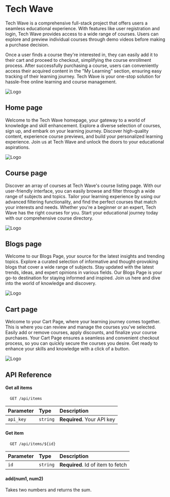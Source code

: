 
# Tech Wave

Tech Wave is a comprehensive full-stack project that offers users a seamless educational experience. With features like user registration and login, Tech Wave provides access to a wide range of courses. Users can explore and preview individual courses through demo videos before making a purchase decision.

Once a user finds a course they're interested in, they can easily add it to their cart and proceed to checkout, simplifying the course enrollment process. After successfully purchasing a course, users can conveniently access their acquired content in the "My Learning" section, ensuring easy tracking of their learning journey. Tech Wave is your one-stop solution for hassle-free online learning and course management.


![Logo](https://dev-to-uploads.s3.amazonaws.com/uploads/articles/5jpu192myxgvavu6u3ee.jpeg)


## Home page
 
 Welcome to the Tech Wave homepage, your gateway to a world of knowledge and skill enhancement. Explore a diverse selection of courses, sign up, and embark on your learning journey. Discover high-quality content, experience course previews, and build your personalized learning experience. Join us at Tech Wave and unlock the doors to your educational aspirations.

 ![Logo](https://dev-to-uploads.s3.amazonaws.com/uploads/articles/y8w7ho5tummfpxp8gj9o.jpg)


## Course page

Discover an array of courses at Tech Wave's course listing page. With our user-friendly interface, you can easily browse and filter through a wide range of subjects and topics. Tailor your learning experience by using our advanced filtering functionality, and find the perfect courses that match your interests and needs. Whether you're a beginner or an expert, Tech Wave has the right courses for you. Start your educational journey today with our comprehensive course directory.

![Logo](https://dev-to-uploads.s3.amazonaws.com/uploads/articles/1yb6q324q1eergoto1m9.jpg)

## Blogs page


Welcome to our Blogs Page, your source for the latest insights and trending topics. Explore a curated selection of informative and thought-provoking blogs that cover a wide range of subjects. Stay updated with the latest trends, ideas, and expert opinions in various fields. Our Blogs Page is your go-to destination for staying informed and inspired. Join us here and dive into the world of knowledge and discovery.

![Logo](https://dev-to-uploads.s3.amazonaws.com/uploads/articles/ykfy2i8yzv76k7989xuw.jpg)

## Cart page


Welcome to your Cart Page, where your learning journey comes together. This is where you can review and manage the courses you've selected. Easily add or remove courses, apply discounts, and finalize your course purchases. Your Cart Page ensures a seamless and convenient checkout process, so you can quickly secure the courses you desire. Get ready to enhance your skills and knowledge with a click of a button.

![Logo](https://dev-to-uploads.s3.amazonaws.com/uploads/articles/zb86iwgat1w2d9v536yk.jpg)

## API Reference

#### Get all items

```http
  GET /api/items
```

| Parameter | Type     | Description                |
| :-------- | :------- | :------------------------- |
| `api_key` | `string` | **Required**. Your API key |

#### Get item

```http
  GET /api/items/${id}
```

| Parameter | Type     | Description                       |
| :-------- | :------- | :-------------------------------- |
| `id`      | `string` | **Required**. Id of item to fetch |

#### add(num1, num2)

Takes two numbers and returns the sum.

